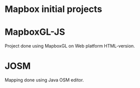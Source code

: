 # Mapbox initial projects

# MapboxGL-JS
Project done using MapboxGL on Web platform HTML-version.

# JOSM
Mapping done using Java OSM editor.

